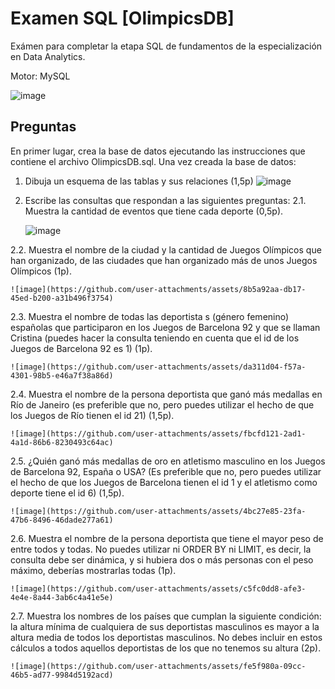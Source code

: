 # Examen SQL [OlimpicsDB]
Exámen para completar la etapa SQL de fundamentos de la especialización en Data Analytics.

Motor: MySQL

![image](https://github.com/user-attachments/assets/a7acdb8c-2c22-44ac-a8f6-403975622215)

## Preguntas

En primer lugar, crea la base de datos ejecutando las instrucciones que contiene el archivo OlimpicsDB.sql. 
Una vez creada la base de datos:

1. Dibuja un esquema de las tablas y sus relaciones (1,5p)
  ![image](https://github.com/user-attachments/assets/779810c6-1309-4486-8e07-23b9e3a6edd4)

2. Escribe las consultas que respondan a las siguientes preguntas:
  2.1. Muestra la cantidad de eventos que tiene cada deporte (0,5p).

   ![image](https://github.com/user-attachments/assets/ae288332-3d1d-433d-90cd-4034630c6a5d)
   
  2.2. Muestra el nombre de la ciudad y la cantidad de Juegos Olímpicos que han organizado, de las ciudades que han organizado más de unos Juegos Olímpicos (1p).

    ![image](https://github.com/user-attachments/assets/8b5a92aa-db17-45ed-b200-a31b496f3754)

  2.3. Muestra el nombre de todas las deportista	s (género femenino) españolas que participaron en los Juegos de Barcelona 92 y que se llaman Cristina (puedes hacer la consulta teniendo en cuenta que el id de los Juegos de Barcelona 92 es 1) (1p).

    ![image](https://github.com/user-attachments/assets/da311d04-f57a-4301-98b5-e46a7f38a86d)

  2.4. Muestra el nombre de la persona deportista que ganó más medallas en Río de Janeiro (es preferible que no, pero puedes utilizar el hecho de que los Juegos de Río tienen el id 21) (1,5p).

    ![image](https://github.com/user-attachments/assets/fbcfd121-2ad1-4a1d-86b6-8230493c64ac)
  
  2.5. ¿Quién ganó más medallas de oro en atletismo masculino en los Juegos de Barcelona 92, España o USA? (Es preferible que no, pero puedes utilizar el hecho de que los Juegos de Barcelona tienen el id 1 y el atletismo como deporte tiene el id 6) (1,5p).

    ![image](https://github.com/user-attachments/assets/4bc27e85-23fa-47b6-8496-46dade277a61)
  
  2.6. Muestra el nombre de la persona deportista que tiene el mayor peso de entre todos y todas. No puedes utilizar ni ORDER BY ni LIMIT, es decir, la consulta debe ser dinámica, y si hubiera dos o más personas con el peso máximo, deberías mostrarlas todas (1p).

    ![image](https://github.com/user-attachments/assets/c5fc0dd8-afe3-4e4e-8a44-3ab6c4a41e5e)
  
  2.7. Muestra los nombres de los países que cumplan la siguiente condición: la altura mínima de cualquiera de sus deportistas masculinos es mayor a la altura media de todos los deportistas masculinos. No debes incluir en estos cálculos a todos aquellos deportistas de los que no tenemos su altura (2p).

    ![image](https://github.com/user-attachments/assets/fe5f980a-09cc-46b5-ad77-9984d5192acd)





  

